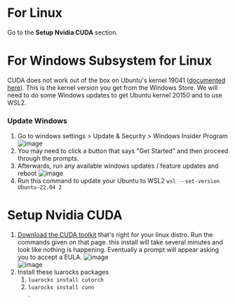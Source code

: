 # For Linux  
Go to the **Setup Nvidia CUDA** section.

# For Windows Subsystem for Linux  
CUDA does not work out of the box on Ubuntu's kernel 19041 ([documented here](https://github.com/microsoft/WSL/issues/5554)). This is the kernel version you get from the Windows Store. We will need to do some Windows updates to get Ubuntu kernel 20150 and to use WSL2.  

### Update Windows
1. Go to windows settings > Update & Security > Windows Insider Program
   ![image](https://github.com/CocoaMix86/MTG-NeuralNet-Bot/assets/5726733/f6a86e0e-f735-41d7-ba2c-27ac32ac4b92)
2. You may need to click a button that says "Get Started" and then proceed through the prompts.
3. Afterwards, run any available windows updates / feature updates and reboot
   ![image](https://github.com/CocoaMix86/MTG-NeuralNet-Bot/assets/5726733/e71483f5-9aa0-494f-808d-91ed3316bc5b)
4. Run this command to update your Ubuntu to WSL2
   `wsl --set-version Ubuntu-22.04 2`

# Setup Nvidia CUDA
1. [Download the CUDA toolkit](https://developer.nvidia.com/cuda-downloads?target_os=Linux) that's right for your linux distro. Run the commands given on that page. this install will take several minutes and look like nothing is happening. Eventually a prompt will appear asking you to accept a EULA.
   ![image](https://github.com/CocoaMix86/MTG-NeuralNet-Bot/assets/5726733/5092a867-cb99-4ec6-b620-5bbf94233750)  
   ![image](https://github.com/CocoaMix86/MTG-NeuralNet-Bot/assets/5726733/ab3cc32c-531c-46b6-8484-7a31c2e8ffdc)
2. Install these luarocks packages
   1. `luarocks install cutorch`
   2. `luarocks install cunn`  
.
